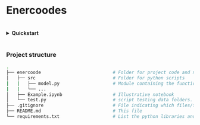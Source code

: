 # Enercoodes


</p>
</details>

<br/>

<details> <summary> <b> Quickstart </b> </summary>
<p>

To copy this project, you need to clone the git repository on your computer.

**1. Set the virtual environment**

The python requirements are written in `./requirements.txt`

To create the virtual environment, follow the steps below:

Create the environment and activate it with the following commands:
```bash
PS C:\Users\...\enercoode> py -m venv .venv
PS C:\Users\...\enercoode> & .\.venv\Scripts\Activate.ps1
```

You can then install the required versions of the libraries by running
```bash
(.venv) PS C:\Users\...\enercoode> py -m pip install -r requirements.txt
```


**2. Set the solver path**

This program uses a non linear solver named ipopt (installation doc [here](https://coin-or.github.io/Ipopt/INSTALL.html))

Once installed, you need to set the value of `IPOPT_PATH` in `src/path.py` to point to the executable `ipopt.exe`

**3. Run the test**

Once the virtual environment is created and the paths are set, you can run the test script `test.py` or the illustrative notebook `Example.ipynb` 

</p>
</details>

<br/>

### Project structure

```bash
.
├── enercoode                           # Folder for project code and notebooks
│   ├── src                             # Folder for python scripts
|   |   ├── model.py                    # Module containing the functions to build the model
|   |   └── ...
│   ├── Example.ipynb                   # Illustrative notebook
│   └── test.py                         # script testing data folders.
├── .gitignore                          # File indicating which files/folder git must ignore (do not change/remove)
├── README.md                           # This file
└── requirements.txt                    # List the python libraries and versions to run the scripts.
```